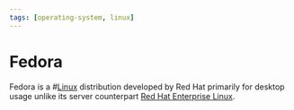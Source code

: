 ```yaml
---
tags: [operating-system, linux]
---
```


# Fedora

Fedora is a #[Linux](202204081225.md) distribution developed by Red Hat
primarily for desktop usage unlike its server counterpart [Red Hat Enterprise Linux](202205251159.md).
